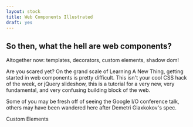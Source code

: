 ```yaml
---
layout: stock
title: Web Components Illustrated
draft: yes
---
```


## So then, what the hell are web components? ##

Altogether now: templates, decorators, custom elements, shadow dom!

Are you scared yet? On the grand scale of Learning A New Thing, getting started in web components is pretty difficult. This isn't your cool CSS hack of the week, or jQuery slideshow, this is a tutorial for a very new, very fundamental, and very confusing building block of the web.

Some of you may be fresh off of seeing the Google I/O conference talk, others may have been wandered here after Demetri Glaxkokov's spec.

Custom Elements

